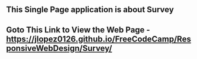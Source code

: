This Single Page application is about Survey
------------------------------------------------------------------------------------------------------------
Goto This Link to View the Web Page - https://jlopez0126.github.io/FreeCodeCamp/ResponsiveWebDesign/Survey/
------------------------------------------------------------------------------------------------------------

